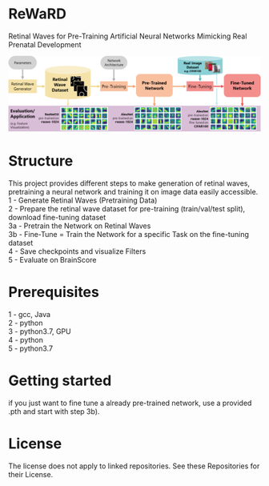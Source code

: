 # ReWaRD
Retinal Waves for Pre-Training Artificial Neural Networks Mimicking Real Prenatal Development

![ReWaRD Overview Figure](https://github.com/BennyCa/ReWaRD/blob/main/ReWaRD_Overview.png?raw=true)

# Structure
This project provides different steps to make generation of retinal waves, pretraining a neural network and training it on image data easily accessible.\
1 - Generate Retinal Waves (Pretraining Data)\
2 - Prepare the retinal wave dataset for pre-training (train/val/test split), download fine-tuning dataset\
3a - Pretrain the Network on Retinal Waves\
3b - Fine-Tune = Train the Network for a specific Task on the fine-tuning dataset\
4 - Save checkpoints and visualize Filters\
5 - Evaluate on BrainScore

# Prerequisites

1 - gcc, Java\
2 - python\
3 - python3.7, GPU\
4 - python\
5 - python3.7


# Getting started
if you just want to fine tune a already pre-trained network, use a provided .pth and start with step 3b).

# License
The license does not apply to linked repositories. See these Repositories for their License.
